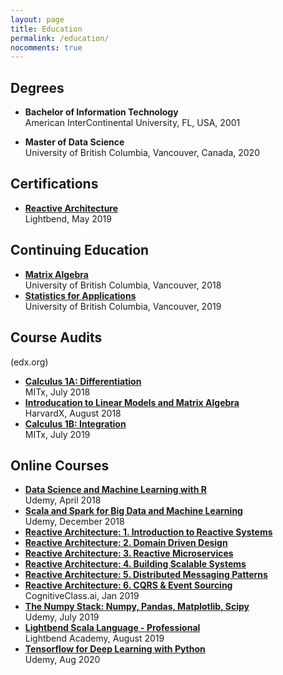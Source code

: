 ```yaml
---
layout: page
title: Education
permalink: /education/
nocomments: true
---
```


## Degrees

- **Bachelor of Information Technology**
<br>American InterContinental University, FL, USA, 2001

- **Master of Data Science**
<br>University of British Columbia, Vancouver, Canada, 2020

## Certifications
- **[Reactive Architecture][14]**
<br>Lightbend, May 2019

## Continuing Education
- **[Matrix Algebra][4]**
<br>University of British Columbia, Vancouver, 2018
- **[Statistics for Applications][3]**
<br>University of British Columbia, Vancouver, 2019

## Course Audits
(edx.org)
- **[Calculus 1A: Differentiation][1]**
<br>MITx, July 2018
- **[Introducation to Linear Models and Matrix Algebra][2]**
<br>HarvardX, August 2018
- **[Calculus 1B: Integration][13]**
<br>MITx, July 2019

## Online Courses
- **[Data Science and Machine Learning with R][5]**
<br>Udemy, April 2018
- **[Scala and Spark for Big Data and Machine Learning][6]**
<br>Udemy, December 2018
- **[Reactive Architecture: 1. Introduction to Reactive Systems][7]**
- **[Reactive Architecture: 2. Domain Driven Design][8]**
- **[Reactive Architecture: 3. Reactive Microservices][9]**
- **[Reactive Architecture: 4. Building Scalable Systems][10]**
- **[Reactive Architecture: 5. Distributed Messaging Patterns][11]**
- **[Reactive Architecture: 6. CQRS & Event Sourcing][12]**
<br>CognitiveClass.ai, Jan 2019
- **[The Numpy Stack: Numpy, Pandas, Matplotlib, Scipy][15]**
<br>Udemy, July 2019
- **[Lightbend Scala Language - Professional][16]**
<br>Lightbend Academy, August 2019
- **[Tensorflow for Deep Learning with Python][17]**
<br>Udemy, Aug 2020

[1]: https://www.edx.org/course/calculus-1a-differentiation-2
[2]: https://www.edx.org/course/introduction-to-linear-models-and-matrix-algebra
[3]: https://courses.students.ubc.ca/cs/courseschedule?pname=subjarea&tname=subj-course&dept=STAT&course=200
[4]: https://courses.students.ubc.ca/cs/courseschedule?pname=subjarea&tname=subj-course&dept=MATH&course=221
[5]: https://www.udemy.com/certificate/UC-L5IABJPY/
[6]: https://www.udemy.com/certificate/UC-CN709PWF/
[7]: https://courses.cognitiveclass.ai/certificates/66cc82eaf4b345cb8ecadfeeab3f1fd3
[8]: https://courses.cognitiveclass.ai/certificates/34d123c37f9a4a109cae1d4c4ee8e60a
[9]: https://courses.cognitiveclass.ai/certificates/9c2cfbaf8516497abd798d304570b045
[10]: https://courses.cognitiveclass.ai/certificates/62601d53460b4adfa6eb2fe440f4e931
[11]: https://courses.cognitiveclass.ai/certificates/acfc73f569da41c9af532e08bf8bc6d0
[12]: https://courses.cognitiveclass.ai/certificates/cc8efc06ec9041c2bc8858e04bce4dde
[13]: https://www.edx.org/course/calculus-1b-integration-2
[14]: https://lightbend.mettl.com/applicant/result/download-certificate?key=BBzVGObHU5KF%2BCmESSfC%2Bw%3D%3D
[15]: https://www.udemy.com/certificate/UC-HC4CGVCB/
[16]: https://academy.lightbend.com/courses/course-v1:lightbend+LSL-P-Scala-Language-Professional+v1/about
[17]: https://www.udemy.com/certificate/UC-dca90132-d91b-4e8a-a474-2450c3b43f77/
